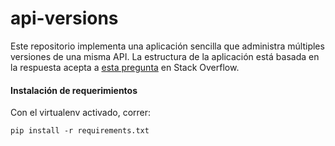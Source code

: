 # api-versions

Este repositorio implementa una aplicación sencilla que administra múltiples versiones de una misma API. La estructura de la aplicación está basada en la respuesta acepta a [esta pregunta](https://stackoverflow.com/questions/28795561/support-multiple-api-versions-in-flask) en Stack Overflow.

#### Instalación de requerimientos
Con el virtualenv activado, correr:
```
pip install -r requirements.txt
```
